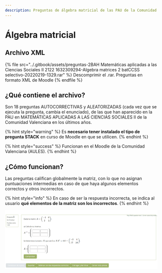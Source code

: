 ```yaml
---
description: Preguntas de álgebra matricial de las PAU de la Comunidad Valenciana
---
```


# Álgebra matricial

## Archivo XML

{% file src="../.gitbook/assets/preguntas-2BAH Matemáticas aplicadas a las Ciencias Sociales II 2122   1632309294-Algebra matrices 2 batCCSS selectivo-20220219-1329.rar" %}
Descomprimir el .rar. Preguntas en formato XML de Moodle
{% endfile %}

## ¿Qué contiene el archivo?

Son 18 preguntas AUTOCORRECTIVAS y ALEATORIZADAS (cada vez que se ejecuta la pregunta, cambia el enunciado), de las que han aparecido en la PAU en MATEMÁTICAS APLICADAS A LAS CIENCIAS SOCIALES II de la Comunidad Valenciana en los últimos años.

{% hint style="warning" %}
Es **necesario tener instalado el tipo de pregunta STACK** en curso de Moodle en que se utilicen.
{% endhint %}

{% hint style="success" %}
Funcionan en el Moodle de la Comunidad Valenciana (AULES).
{% endhint %}

## ¿Cómo funcionan?

Las preguntas califican globalmente la matriz, con lo que no asignan puntuaciones intermedias en caso de que haya algunos elementos correctos y otros incorrectos.

{% hint style="info" %}
En caso de ser la respuesta incorrecta, se indica al usuario **qué elementos de la matriz son los incorrectos**.
{% endhint %}

![Cick sobre imagen para verla más grande](../.gitbook/assets/matrices.gif)

